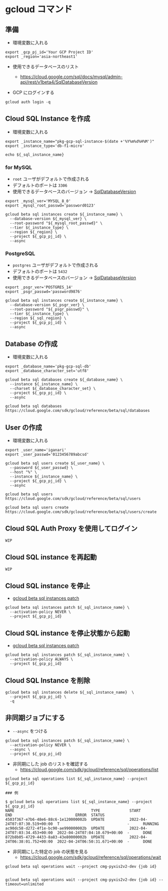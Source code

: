# gcloud コマンド


## 準備

+ 環境変数に入れる

```
export _gcp_pj_id='Your GCP Project ID'
export _region='asia-northeast1'
```

+ 使用できるデータベースのリスト
  + https://cloud.google.com/sql/docs/mysql/admin-api/rest/v1beta4/SqlDatabaseVersion

+ GCP にログインする

```
gcloud auth login -q
```


## Cloud SQL Instance を作成

+ 環境変数に入れる

```
export _instance_name="pkg-gcp-sql-instance-$(date +'%Y%m%d%H%M')"
export _instance_type='db-f1-micro'

echo ${_sql_instance_name}
```


### for MySQL

+ `root` ユーザがデフォルトで作成される
+ デフォルトのポートは `3306`
+ 使用できるデータベースのバージョン -> [SqlDatabaseVersion](https://cloud.google.com/sql/docs/mysql/admin-api/rest/v1beta4/SqlDatabaseVersion)

```
export _mysql_ver='MYSQL_8_0'
export _mysql_root_passwd='password0123'
```
```
gcloud beta sql instances create ${_instance_name} \
  --database-version ${_mysql_ver} \
  --root-password "${_mysql_root_passwd}" \
  --tier ${_instance_type} \
  --region ${_region} \
  --project ${_gcp_pj_id} \
  --async
```

### PostgreSQL

+ `postgres` ユーザがデフォルトで作成される
+ デフォルトのポートは `5432`
+ 使用できるデータベースのバージョン -> [SqlDatabaseVersion](https://cloud.google.com/sql/docs/mysql/admin-api/rest/v1beta4/SqlDatabaseVersion)

```
export _psgr_ver='POSTGRES_14'
export _psgr_passwd='password9876'
```
```
gcloud beta sql instances create ${_instance_name} \
  --database-version ${_psgr_ver} \
  --root-password "${_psgr_passwd}" \
  --tier ${_instance_type} \
  --region ${_sql_region} \
  --project ${_gcp_pj_id} \
  --async
```

## Database の作成

+ 環境変数に入れる

```
export _database_name='pkg-gcp-sql-db'
export _database_character_set='utf8'
```
```
gcloud beta sql databases create ${_database_name} \
  --instance ${_instance_name} \
  --charset ${_database_character_set} \
  --project ${_gcp_pj_id} \
  --async
```

```
gcloud beta sql databases
https://cloud.google.com/sdk/gcloud/reference/beta/sql/databases
```

## User の作成

+ 環境変数に入れる

```
export _user_name='iganari'
export _user_passwd='0123456789abcsd'
```
```
gcloud beta sql users create ${_user_name} \
  --password ${_user_passwd} \
  --host "%" \
  --instance ${_instance_name} \
  --project ${_gcp_pj_id} \
  --async
```

```
gcloud beta sql users
https://cloud.google.com/sdk/gcloud/reference/beta/sql/users

gcloud beta sql users create
https://cloud.google.com/sdk/gcloud/reference/beta/sql/users/create
```

## Cloud SQL Auth Proxy を使用してログイン

```
WIP
```

## Cloud SQL instance を再起動

```
WIP
```

## Cloud SQL instance を停止

+ [gcloud beta sql instances patch](https://cloud.google.com/sdk/gcloud/reference/beta/sql/instances/patch?hl=en)

```
gcloud beta sql instances patch ${_sql_instance_name} \
  --activation-policy NEVER \
  --project ${_gcp_pj_id}
```

## Cloud SQL instance を停止状態から起動

+ [gcloud beta sql instances patch](https://cloud.google.com/sdk/gcloud/reference/beta/sql/instances/patch?hl=en)

```
gcloud beta sql instances patch ${_sql_instance_name} \
  --activation-policy ALWAYS \
  --project ${_gcp_pj_id}
```

## Cloud SQL Instance を削除

```
gcloud beta sql instances delete ${_sql_instance_name}  \
  --project ${_gcp_pj_id} \
  -q
```

## 非同期ジョブにする

+ `--async` をつける

```
gcloud beta sql instances patch ${_sql_instance_name} \
  --activation-policy NEVER \
  --async \
  --project ${_gcp_pj_id}
```

+ 非同期にした job のリストを確認する
  + https://cloud.google.com/sdk/gcloud/reference/sql/operations/list 


```
gcloud beta sql operations list ${_sql_instance_name} --project ${_gcp_pj_id} 
```
```
### 例

$ gcloud beta sql operations list ${_sql_instance_name} --project ${_gcp_pj_id}  
NAME                                  TYPE             START                          END                            ERROR  STATUS
4503f367-e7b6-48e6-88c6-1e120000002b  UPDATE           2022-04-24T07:07:30.519+00:00  T                              -      RUNNING
ac90dc58-d272-4f1e-bc90-ae990000002b  UPDATE           2022-04-24T07:03:34.453+00:00  2022-04-24T07:04:10.679+00:00  -      DONE
872b8b05-4729-4433-8a83-43e80000002b  UPDATE           2022-04-24T06:38:01.752+00:00  2022-04-24T06:50:31.671+00:00  -      DONE
```

+ 非同期にした特定の job の状態を見る
  + https://cloud.google.com/sdk/gcloud/reference/sql/operations/wait

```
gcloud beta sql operations wait --project cmg-pyxis2v2-dev {job id}


gcloud beta sql operations wait --project cmg-pyxis2v2-dev {job id} --timeout=unlimited
```
